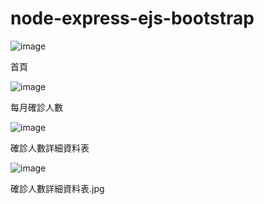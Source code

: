 # node-express-ejs-bootstrap
![image](https://github.com/maxinechao/node-express-ejs-bootstrap/blob/main/%E9%A6%96%E9%A0%81%E4%BB%8B%E9%9D%A2.jpg)

首頁

![image](https://github.com/maxinechao/node-express-ejs-bootstrap/blob/main/%E6%AF%8F%E6%9C%88%E7%A2%BA%E8%A8%BA%E4%BA%BA%E6%95%B8.jpg)

每月確診人數

![image](https://github.com/maxinechao/node-express-ejs-bootstrap/blob/main/%E7%A2%BA%E8%A8%BA%E4%BA%BA%E6%95%B8%E8%A9%B3%E7%B4%B0%E8%B3%87%E6%96%99%E8%A1%A8.jpg)

確診人數詳細資料表


![image](https://github.com/maxinechao/node-express-ejs-bootstrap/blob/main/%E7%A2%BA%E8%A8%BA%E4%BA%BA%E6%95%B8%E8%A9%B3%E7%B4%B0%E8%B3%87%E6%96%99%E8%A1%A8.jpg)

確診人數詳細資料表.jpg
